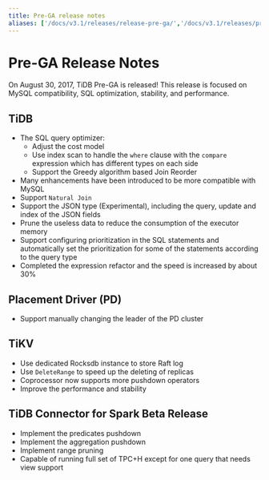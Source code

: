 ```yaml
---
title: Pre-GA release notes
aliases: ['/docs/v3.1/releases/release-pre-ga/','/docs/v3.1/releases/prega/']
---
```


# Pre-GA Release Notes

On August 30, 2017, TiDB Pre-GA is released! This release is focused on MySQL compatibility, SQL optimization, stability, and performance.

## TiDB

+ The SQL query optimizer:
    - Adjust the cost model
    - Use index scan to handle the `where` clause with the `compare` expression which has different types on each side
    - Support the Greedy algorithm based Join Reorder
+ Many enhancements have been introduced to be more compatible with MySQL
+ Support `Natural Join`
+ Support the JSON type (Experimental), including the query, update and index of the JSON fields
+ Prune the useless data to reduce the consumption of the executor memory
+ Support configuring prioritization in the SQL statements and automatically set the prioritization for some of the statements according to the query type
+ Completed the expression refactor and the speed is increased by about 30%

## Placement Driver (PD)

+ Support manually changing the leader of the PD cluster

## TiKV

+ Use dedicated Rocksdb instance to store Raft log
+ Use `DeleteRange` to speed up the deleting of replicas
+ Coprocessor now supports more pushdown operators
+ Improve the performance and stability

## TiDB Connector for Spark Beta Release

+ Implement the predicates pushdown
+ Implement the aggregation pushdown
+ Implement range pruning
+ Capable of running full set of TPC+H except for one query that needs view support